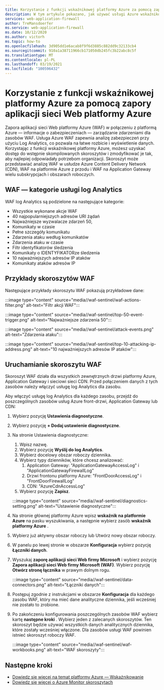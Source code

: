 ```yaml
---
title: Korzystanie z funkcji wskaźnikowej platformy Azure za pomocą zapory aplikacji sieci Web platformy Azure
description: W tym artykule pokazano, jak używać usługi Azure wskaźnikowej przy użyciu zapory aplikacji sieci Web platformy Azure (WAF)
services: web-application-firewall
author: TreMansdoerfer
ms.service: web-application-firewall
ms.date: 10/12/2020
ms.author: victorh
ms.topic: how-to
ms.openlocfilehash: 3d905dd1e6acab8f9f6d3885c882dd9c32133cb4
ms.sourcegitcommit: 910a1a38711966cb171050db245fc3b22abc8c5f
ms.translationtype: MT
ms.contentlocale: pl-PL
ms.lasthandoff: 03/19/2021
ms.locfileid: "100596432"
---
```

# <a name="using-azure-sentinel-with-azure-web-application-firewall"></a>Korzystanie z funkcji wskaźnikowej platformy Azure za pomocą zapory aplikacji sieci Web platformy Azure

Zapora aplikacji sieci Web platformy Azure (WAF) w połączeniu z platformą Azure — informacje o zabezpieczeniach — zarządzanie zdarzeniami dla zasobów WAF. Usługa Azure WAF zapewnia analizę zabezpieczeń przy użyciu Log Analytics, co pozwala na łatwe rozbicie i wyświetlenie danych. Korzystając z funkcji wskaźnikowej platformy Azure, możesz uzyskać dostęp do wstępnie skompilowanych skoroszytów i zmodyfikować je tak, aby najlepiej odpowiadały potrzebom organizacji. Skoroszyt może przedstawiać analizę WAF w usłudze Azure Content Delivery Network (CDN), WAF na platformie Azure z przodu i WAF na Application Gateway wielu subskrypcjach i obszarach roboczych.

## <a name="waf-log-analytics-categories"></a>WAF — kategorie usługi log Analytics

WAF log Analytics są podzielone na następujące kategorie:  

- Wszystkie wykonane akcje WAF 
- 40 najpopularniejszych adresów URI żądań 
- Najważniejsze wyzwalacze zdarzeń 50,  
- Komunikaty w czasie 
- Pełne szczegóły komunikatu 
- Zdarzenia ataku według komunikatów  
- Zdarzenia ataku w czasie 
- Filtr identyfikatorów śledzenia 
- Komunikaty o IDENTYFIKATORze śledzenia 
- 10 najważniejszych adresów IP ataków 
- Komunikaty ataków adresów IP 

## <a name="waf-workbook-examples"></a>Przykłady skoroszytów WAF

Następujące przykłady skoroszytu WAF pokazują przykładowe dane:

:::image type="content" source="media//waf-sentinel/waf-actions-filter.png" alt-text="Filtr akcji WAF":::

:::image type="content" source="media//waf-sentinel/top-50-event-trigger.png" alt-text="Najważniejsze zdarzenia 50":::

:::image type="content" source="media//waf-sentinel/attack-events.png" alt-text="Zdarzenia ataku":::

:::image type="content" source="media//waf-sentinel/top-10-attacking-ip-address.png" alt-text="10 najważniejszych adresów IP ataków":::

## <a name="launch-a-waf-workbook"></a>Uruchamianie skoroszytu WAF

Skoroszyt WAF działa dla wszystkich zewnętrznych drzwi platformy Azure, Application Gateway i sieciowi sieci CDN. Przed połączeniem danych z tych zasobów należy włączyć usługę log Analytics dla zasobu. 

Aby włączyć usługę log Analytics dla każdego zasobu, przejdź do poszczególnych zasobów usług Azure front-drzwi, Application Gateway lub CDN:

1. Wybierz pozycję **Ustawienia diagnostyczne**.
2. Wybierz pozycję **+ Dodaj ustawienie diagnostyczne**. 
3. Na stronie Ustawienia diagnostyczne:
   1. Wpisz nazwę. 
   1. Wybierz pozycję **Wyślij do log Analytics**. 
   1. Wybierz docelowy obszar roboczy dziennika. 
   1. Wybierz typy dzienników, które chcesz analizować:
      1. Application Gateway: "ApplicationGatewayAccessLog" i "ApplicationGatewayFirewallLog"
      1. Drzwi frontonu platformy Azure: "FrontDoorAccessLog" i "FrontDoorFirewallLog"
      1. CDN: "AzureCdnAccessLog"
   1. Wybierz pozycję **Zapisz**.

   :::image type="content" source="media//waf-sentinel/diagnostics-setting.png" alt-text="Ustawienie diagnostyczne":::

4. Na stronie głównej platformy Azure wpisz **wskaźnik na platformie Azure** na pasku wyszukiwania, a następnie wybierz zasób **wskaźnik platformy Azure** . 
2. Wybierz już aktywny obszar roboczy lub Utwórz nowy obszar roboczy. 
3. W panelu po lewej stronie w obszarze **Konfiguracja** wybierz pozycję **Łączniki danych**.
4. Wyszukaj **zaporę aplikacji sieci Web firmy Microsoft** i wybierz pozycję **Zapora aplikacji sieci Web firmy Microsoft (WAF)**. Wybierz pozycję **Otwórz stronę łącznika** w prawym dolnym rogu.

   :::image type="content" source="media//waf-sentinel/data-connectors.png" alt-text="Łączniki danych":::

8. Postępuj zgodnie z instrukcjami w obszarze **Konfiguracja** dla każdego zasobu WAF, który ma mieć dane analityczne dziennika, jeśli wcześniej nie zostało to zrobione.
6. Po zakończeniu konfigurowania poszczególnych zasobów WAF wybierz kartę **następne kroki** . Wybierz jeden z zalecanych skoroszytów. Ten skoroszyt będzie używać wszystkich danych analitycznych dziennika, które zostały wcześniej włączone. Dla zasobów usługi WAF powinien istnieć skoroszyt roboczy WAF.

   :::image type="content" source="media//waf-sentinel/waf-workbooks.png" alt-text="WAF skoroszyty":::


## <a name="next-steps"></a>Następne kroki

- [Dowiedz się więcej na temat platformy Azure — Wskaźnikowanie](../sentinel/overview.md)
- [Dowiedz się więcej o Azure Monitor skoroszytach](../azure-monitor/visualize/workbooks-overview.md)
